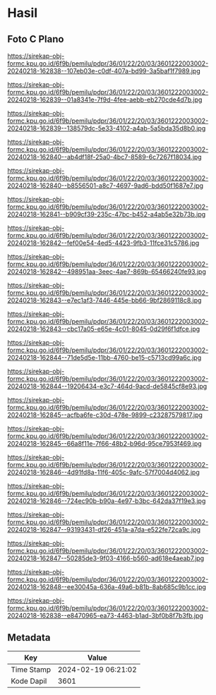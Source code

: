 # Hasil

## Foto C Plano

https://sirekap-obj-formc.kpu.go.id/6f9b/pemilu/pdpr/36/01/22/20/03/3601222003002-20240218-162838--107eb03e-c0df-407a-bd99-3a5baf1f7989.jpg

https://sirekap-obj-formc.kpu.go.id/6f9b/pemilu/pdpr/36/01/22/20/03/3601222003002-20240218-162839--01a8341e-7f9d-4fee-aebb-eb270cde4d7b.jpg

https://sirekap-obj-formc.kpu.go.id/6f9b/pemilu/pdpr/36/01/22/20/03/3601222003002-20240218-162839--138579dc-5e33-4102-a4ab-5a5bda35d8b0.jpg

https://sirekap-obj-formc.kpu.go.id/6f9b/pemilu/pdpr/36/01/22/20/03/3601222003002-20240218-162840--ab4df18f-25a0-4bc7-8589-6c7267f18034.jpg

https://sirekap-obj-formc.kpu.go.id/6f9b/pemilu/pdpr/36/01/22/20/03/3601222003002-20240218-162840--b8556501-a8c7-4697-9ad6-bdd50f1687e7.jpg

https://sirekap-obj-formc.kpu.go.id/6f9b/pemilu/pdpr/36/01/22/20/03/3601222003002-20240218-162841--b909cf39-235c-47bc-b452-a4ab5e32b73b.jpg

https://sirekap-obj-formc.kpu.go.id/6f9b/pemilu/pdpr/36/01/22/20/03/3601222003002-20240218-162842--fef00e54-4ed5-4423-9fb3-11fce31c5786.jpg

https://sirekap-obj-formc.kpu.go.id/6f9b/pemilu/pdpr/36/01/22/20/03/3601222003002-20240218-162842--498951aa-3eec-4ae7-869b-65466240fe93.jpg

https://sirekap-obj-formc.kpu.go.id/6f9b/pemilu/pdpr/36/01/22/20/03/3601222003002-20240218-162843--e7ec1af3-7446-445e-bb66-9bf2869118c8.jpg

https://sirekap-obj-formc.kpu.go.id/6f9b/pemilu/pdpr/36/01/22/20/03/3601222003002-20240218-162843--cbc17a05-e65e-4c01-8045-0d29f6f1dfce.jpg

https://sirekap-obj-formc.kpu.go.id/6f9b/pemilu/pdpr/36/01/22/20/03/3601222003002-20240218-162844--71de5d5e-11bb-4760-be15-c5713cd99a6c.jpg

https://sirekap-obj-formc.kpu.go.id/6f9b/pemilu/pdpr/36/01/22/20/03/3601222003002-20240218-162844--19206434-e3c7-464d-9acd-de5845cf8e93.jpg

https://sirekap-obj-formc.kpu.go.id/6f9b/pemilu/pdpr/36/01/22/20/03/3601222003002-20240218-162845--acfba6fe-c30d-478e-9899-c23287579817.jpg

https://sirekap-obj-formc.kpu.go.id/6f9b/pemilu/pdpr/36/01/22/20/03/3601222003002-20240218-162845--66a8f11e-7f66-48b2-b96d-95ce7953f469.jpg

https://sirekap-obj-formc.kpu.go.id/6f9b/pemilu/pdpr/36/01/22/20/03/3601222003002-20240218-162846--4d91fd8a-11f6-405c-9afc-57f7004d4062.jpg

https://sirekap-obj-formc.kpu.go.id/6f9b/pemilu/pdpr/36/01/22/20/03/3601222003002-20240218-162846--724ec90b-b90a-4e97-b3bc-642da37f19e3.jpg

https://sirekap-obj-formc.kpu.go.id/6f9b/pemilu/pdpr/36/01/22/20/03/3601222003002-20240218-162847--93193431-df26-451a-a7da-e522fe72ca9c.jpg

https://sirekap-obj-formc.kpu.go.id/6f9b/pemilu/pdpr/36/01/22/20/03/3601222003002-20240218-162847--50285de3-9f03-4166-b560-ad618e4aeab7.jpg

https://sirekap-obj-formc.kpu.go.id/6f9b/pemilu/pdpr/36/01/22/20/03/3601222003002-20240218-162848--ee30045a-636a-49a6-b81b-8ab685c9b1cc.jpg

https://sirekap-obj-formc.kpu.go.id/6f9b/pemilu/pdpr/36/01/22/20/03/3601222003002-20240218-162838--e8470965-ea73-4463-b1ad-3bf0b8f7b3fb.jpg


## Metadata

| Key        | Value               |
| ---------- | ------------------- |
| Time Stamp | 2024-02-19 06:21:02 |
| Kode Dapil | 3601                |



